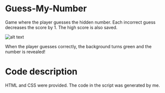 # Guess-My-Number
Game where the player guesses the hidden number. Each incorrect guess decreases the score by 1. The high score is also saved. 

![alt text](https://ibb.co/CKYcnKZ)

When the player guesses correctly, the background turns green and the number is revealed!


# Code description
HTML and CSS were provided. 
The code in the script was generated by me. 
